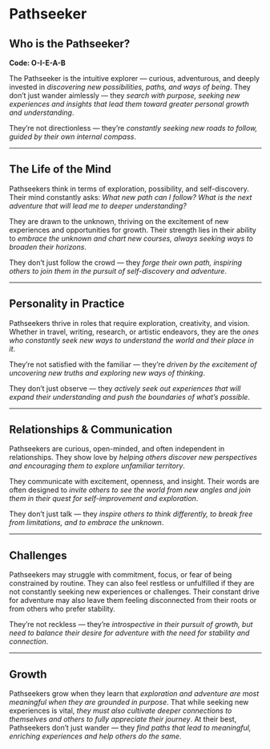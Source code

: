 # Pathseeker
## Who is the Pathseeker?
**Code: O-I-E-A-B**

The Pathseeker is the intuitive explorer — curious, adventurous, and deeply invested in *discovering new possibilities, paths, and ways of being*. They don’t just wander aimlessly — they *search with purpose, seeking new experiences and insights that lead them toward greater personal growth and understanding*.

They’re not directionless — they’re *constantly seeking new roads to follow, guided by their own internal compass*.

---

## The Life of the Mind

Pathseekers think in terms of exploration, possibility, and self-discovery. Their mind constantly asks: *What new path can I follow? What is the next adventure that will lead me to deeper understanding?*

They are drawn to the unknown, thriving on the excitement of new experiences and opportunities for growth. Their strength lies in their ability to *embrace the unknown and chart new courses, always seeking ways to broaden their horizons*.

They don’t just follow the crowd — they *forge their own path, inspiring others to join them in the pursuit of self-discovery and adventure*.

---

## Personality in Practice

Pathseekers thrive in roles that require exploration, creativity, and vision. Whether in travel, writing, research, or artistic endeavors, they are the *ones who constantly seek new ways to understand the world and their place in it*.

They’re not satisfied with the familiar — they’re *driven by the excitement of uncovering new truths and exploring new ways of thinking*.

They don’t just observe — they *actively seek out experiences that will expand their understanding and push the boundaries of what’s possible*.

---

## Relationships & Communication

Pathseekers are curious, open-minded, and often independent in relationships. They show love by *helping others discover new perspectives and encouraging them to explore unfamiliar territory*.

They communicate with excitement, openness, and insight. Their words are often designed to *invite others to see the world from new angles and join them in their quest for self-improvement and exploration*.

They don’t just talk — they *inspire others to think differently, to break free from limitations, and to embrace the unknown*.

---

## Challenges

Pathseekers may struggle with commitment, focus, or fear of being constrained by routine. They can also feel restless or unfulfilled if they are not constantly seeking new experiences or challenges. Their constant drive for adventure may also leave them feeling disconnected from their roots or from others who prefer stability.

They’re not reckless — they’re *introspective in their pursuit of growth, but need to balance their desire for adventure with the need for stability and connection*.

---

## Growth

Pathseekers grow when they learn that *exploration and adventure are most meaningful when they are grounded in purpose*. That while seeking new experiences is vital, *they must also cultivate deeper connections to themselves and others to fully appreciate their journey*. At their best, Pathseekers don’t just wander — they *find paths that lead to meaningful, enriching experiences and help others do the same*.
